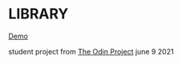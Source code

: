# LIBRARY

[Demo](https://mohamedbechirmejri.github.io/LIBRARY/)

student project from [The Odin Project](https://theodinproject.com)
june 9 2021
